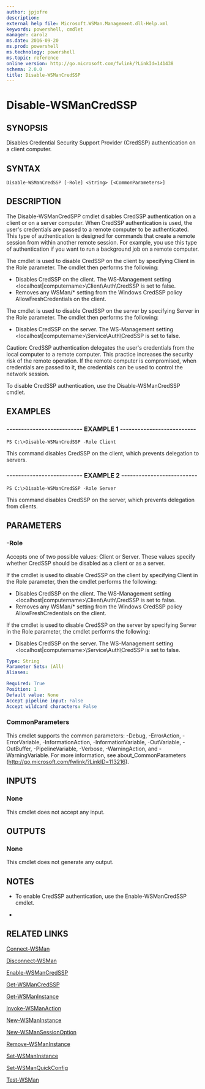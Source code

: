 ```yaml
---
author: jpjofre
description: 
external help file: Microsoft.WSMan.Management.dll-Help.xml
keywords: powershell, cmdlet
manager: carolz
ms.date: 2016-09-20
ms.prod: powershell
ms.technology: powershell
ms.topic: reference
online version: http://go.microsoft.com/fwlink/?LinkId=141438
schema: 2.0.0
title: Disable-WSManCredSSP
---
```


# Disable-WSManCredSSP
## SYNOPSIS
Disables Credential Security Support Provider (CredSSP) authentication on a client computer.
## SYNTAX

```
Disable-WSManCredSSP [-Role] <String> [<CommonParameters>]
```

## DESCRIPTION
The Disable-WSManCredSPP cmdlet disables CredSSP authentication on a client or on a server computer.
When CredSSP authentication is used, the user's credentials are passed to a remote computer to be authenticated.
This type of authentication is designed for commands that create a remote session from within another remote session.
For example, you use this type of authentication if you want to run a background job on a remote computer.

The cmdlet is used to disable CredSSP on the client by specifying Client in the Role parameter.
The cmdlet then performs the following:

- Disables CredSSP on the client. The WS-Management setting \<localhost|computername\>\Client\Auth\CredSSP is set to false.
- Removes any WSMan/* setting from the Windows CredSSP policy AllowFreshCredentials on the client.

The cmdlet is used to disable CredSSP on the server by specifying Server in the Role parameter.
The cmdlet then performs the following:

- Disables CredSSP on the server. The WS-Management setting \<localhost|computername\>\Service\Auth\CredSSP is set to false.

Caution: CredSSP authentication delegates the user's credentials from the local computer to a remote computer.
This practice increases the security risk of the remote operation.
If the remote computer is compromised, when credentials are passed to it, the credentials can be used to control the network session.

To disable CredSSP authentication, use the Disable-WSManCredSSP cmdlet.
## EXAMPLES

### -------------------------- EXAMPLE 1 --------------------------
```
PS C:\>Disable-WSManCredSSP -Role Client
```

This command disables CredSSP on the client, which prevents delegation to servers.
### -------------------------- EXAMPLE 2 --------------------------
```
PS C:\>Disable-WSManCredSSP -Role Server
```

This command disables CredSSP on the server, which prevents delegation from clients.
## PARAMETERS

### -Role
Accepts one of two possible values: Client or Server. 
These values specify whether CredSSP should be disabled as a client or as a server.

If the cmdlet is used to disable CredSSP on the client by specifying Client in the Role parameter, then the cmdlet performs the following:

- Disables CredSSP on the client. The WS-Management setting \<localhost|computername\>\Client\Auth\CredSSP is set to false.
- Removes any WSMan/* setting from the Windows CredSSP policy AllowFreshCredentials on the client.

If the cmdlet is used to disable CredSSP on the server by specifying Server in the Role parameter, the cmdlet performs the following:

- Disables CredSSP on the server. The WS-Management setting \<localhost|computername\>\Service\Auth\CredSSP is set to false.

```yaml
Type: String
Parameter Sets: (All)
Aliases: 

Required: True
Position: 1
Default value: None
Accept pipeline input: False
Accept wildcard characters: False
```

### CommonParameters
This cmdlet supports the common parameters: -Debug, -ErrorAction, -ErrorVariable, -InformationAction, -InformationVariable, -OutVariable, -OutBuffer, -PipelineVariable, -Verbose, -WarningAction, and -WarningVariable. For more information, see about_CommonParameters (http://go.microsoft.com/fwlink/?LinkID=113216).
## INPUTS

### None
This cmdlet does not accept any input.
## OUTPUTS

### None
This cmdlet does not generate any output.
## NOTES
* To enable CredSSP authentication, use the Enable-WSManCredSSP cmdlet.

*
## RELATED LINKS

[Connect-WSMan](Connect-WSMan.md)

[Disconnect-WSMan](Disconnect-WSMan.md)

[Enable-WSManCredSSP](Enable-WSManCredSSP.md)

[Get-WSManCredSSP](Get-WSManCredSSP.md)

[Get-WSManInstance](Get-WSManInstance.md)

[Invoke-WSManAction](Invoke-WSManAction.md)

[New-WSManInstance](New-WSManInstance.md)

[New-WSManSessionOption](New-WSManSessionOption.md)

[Remove-WSManInstance](Remove-WSManInstance.md)

[Set-WSManInstance](Set-WSManInstance.md)

[Set-WSManQuickConfig](Set-WSManQuickConfig.md)

[Test-WSMan](Test-WSMan.md)

